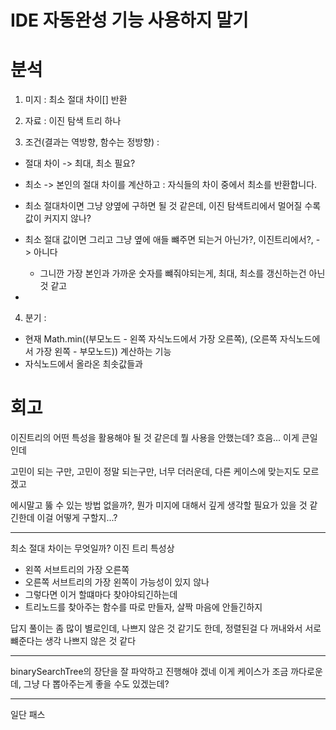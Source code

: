 # IDE 자동완성 기능 사용하지 말기

# 분석

1. 미지 : 최소 절대 차이[] 반환

2. 자료 : 이진 탐색 트리 하나
3. 조건(결과는 역방향, 함수는 정방향) :

- 절대 차이 -> 최대, 최소 필요?
- 최소 -> 본인의 절대 차이를 계산하고 : 자식들의 차이 중에서 최소를 반환합니다.
- 최소 절대차이면 그냥 양옆에 구하면 될 것 같은데, 이진 탐색트리에서 멀어질 수록 값이 커지지 않나?

- 최소 절대 값이면 그리고 그냥 옆에 애들 뺴주면 되는거 아닌가?, 이진트리에서?,  -> 아니다
    - 그니깐 가장 본인과 가까운 숫자를 뺴줘야되는게, 최대, 최소를 갱신하는건 아닌 것 같고
- 

4. 분기 :
- 현재 Math.min((부모노드 - 왼쪽 자식노드에서 가장 오른쪽), (오른쪽 자식노드에서 가장 왼쪽 - 부모노드)) 계산하는 기능 
- 자식노드에서 올라온 최솟값들과

# 회고

이진트리의 어떤 특성을 활용해야 될 것 같은데
뭘 사용을 안했는데? 흐음... 이게 큰일인데

고민이 되는 구만, 고민이 정말 되는구만,
너무 더러운데, 다른 케이스에 맞는지도 모르겠고

에시말고 뚫 수 있는 방법 없을까?, 뭔가 미지에 대해서 깊게 생각할 필요가 있을 것 같긴한데
이걸 어떻게 구할지...?

----

최소 절대 차이는 무엇일까?
이진 트리 특성상 
- 왼쪽 서브트리의 가장 오른쪽
- 오른쪽 서브트리의 가장 왼쪽이 가능성이 있지 않나
- 그렇다면 이거 할떄마다 찾야야되긴하는데
- 트리노드를 찾아주는 함수를 따로 만들자, 살짝 마음에 안들긴하지


답지 풀이는 좀 많이 별로인데, 나쁘지 않은 것 같기도 한데, 
정렬된걸 
다 꺼내와서 서로 뺴준다는 생각 나쁘지 않은 것 같다


-----
binarySearchTree의 장단을 잘 파악하고 진행해야 겠네
이게 케이스가 조금 까다로운데, 그냥 다 뽑아주는게 좋을 수도 있겠는데? 


----
일단 패스

